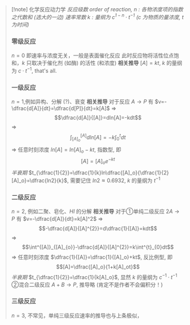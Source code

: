> [!note] 化学反应动力学
> *反应级数 order of reaction, $n$ : 各物浓度项的指数之代数和 (选大的一边)*
> *速率常数 $k$ : 量纲为 $c^{1-n}·t^{-1}$ ($c$ 为物质的量浓度, $t$ 为时间)*
> ### 零级反应
> $n=0$ 即速率与浓度无关，一般是表面催化反应
> 此时反应物将活性位点饱和，$k$ 只取决于催化剂 (如酶) 的活性 (和浓度)
> **相关推导** $[A]=kt$, $k$ 的量纲为 $c·t^{-1}$, that's all.
>### 一级反应
> $n=1$,例如异构、分解 (?)、衰变
> **相关推导** 对于反应 $A→P$ 有 $v=-\dfrac{d[A]}{dt}=\dfrac{d[P]}{dt}=k[A]$
> ⇒ $$\dfrac{d[A]}{[A]}=dln[A]=-kdt$$
> ⇒ $$\int^{[A]}_{[A]_{o}}dln[A]=-k\int^{t}_{0}dt$$
> ⇒ 任意时刻浓度 $ln[A]=ln[A]_o-kt$, 指数型, 即 $$[A]=[A]_{o} e^{-kt}$$
> *半衰期* $t_{\dfrac{1}{2}}=\dfrac{1}{k}ln\dfrac{[A]_o}{\dfrac{1}{2}[A]_o}=\dfrac{ln2}{k}$, 需要记住 $ln2\approx0.6932$, $k$ 的量纲为 $t^{-1}$
> ### 二级反应
> $n=2$, 例如二聚、皂化、$HI$ 的分解
> **相关推导** 对于①单纯二级反应 $2A→P$ 有 $v=-\dfrac{d[A]}{dt}=k[A]^2$
> ⇒ $$-\dfrac{d[A]}{[A]^{2}}=d\dfrac{1}{[A]}=kdt$$
> ⇒ $$\int^{[A]}_{[A]_{o}}-\dfrac{d[A]}{[A]^{2}}=k\int^{t}_{0}dt$$
> ⇒ 任意时刻浓度 $\dfrac{1}{[A]}=\dfrac{1}{[A]_o}+kt$, 反比例型, 即 $$[A]=\dfrac{[A]_o}{1+k[A]_ot}$$
>  *半衰期* $t_{\dfrac{1}{2}}=\dfrac{1}{k[A]_o}$, 显然 $k$ 的量纲为 $c^{-1}·t^{-1}$
>  ②混合二级反应 $A+B→P$, 推导略 (肯定不是作者不会偏积分！)
>  ### 三级反应
>  $n=3$, 不常见，单纯三级反应速率的推导也与上条极似，